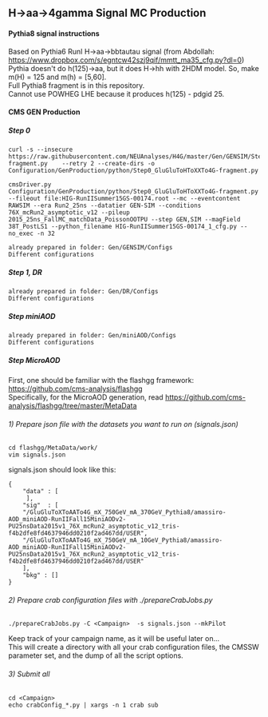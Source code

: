 ## H->aa->4gamma Signal MC Production

#### Pythia8 signal instructions
Based on Pythia6 RunI H->aa->bbtautau signal (from Abdollah: https://www.dropbox.com/s/egntcw42szj9qif/mmtt_ma35_cfg.py?dl=0)   
Pythia doesn't do h(125)->aa, but it does H->hh with 2HDM model. So, make m(H) = 125 and m(h) = [5,60].   
Full Pythia8 fragment is in this repository.   
Cannot use POWHEG LHE because it produces h(125) - pdgid 25.   

#### CMS GEN Production
##### Step 0

    curl -s --insecure https://raw.githubusercontent.com/NEUAnalyses/H4G/master/Gen/GENSIM/Step0_GluGluToHToXXTo4G-fragment.py    --retry 2 --create-dirs -o Configuration/GenProduction/python/Step0_GluGluToHToXXTo4G-fragment.py 
    
    cmsDriver.py Configuration/GenProduction/python/Step0_GluGluToHToXXTo4G-fragment.py --fileout file:HIG-RunIISummer15GS-00174.root --mc --eventcontent RAWSIM --era Run2_25ns --datatier GEN-SIM --conditions 76X_mcRun2_asymptotic_v12 --pileup 2015_25ns_FallMC_matchData_PoissonOOTPU --step GEN,SIM --magField 38T_PostLS1 --python_filename HIG-RunIISummer15GS-00174_1_cfg.py --no_exec -n 32   

    already prepared in folder: Gen/GENSIM/Configs
    Different configurations
    
##### Step 1, DR

    already prepared in folder: Gen/DR/Configs
    Different configurations

##### Step miniAOD    

    already prepared in folder: Gen/miniAOD/Configs
    Different configurations

##### Step MicroAOD

First, one should be familiar with the flashgg framework: https://github.com/cms-analysis/flashgg   
Specifically, for the MicroAOD generation, read https://github.com/cms-analysis/flashgg/tree/master/MetaData   
###### 1) Prepare json file with the datasets you want to run on (signals.json)   

```
cd flashgg/MetaData/work/
vim signals.json
```   

signals.json should look like this:   

```
{
    "data" : [
     ],
    "sig"  : [	
	"/GluGluToXToAATo4G_mX_750GeV_mA_370GeV_Pythia8/amassiro-AOD_miniAOD-RunIIFall15MiniAODv2-PU25nsData2015v1_76X_mcRun2_asymptotic_v12_tris-f4b2dfe8fd4637946dd0210f2ad467dd/USER",
	"/GluGluToXToAATo4G_mX_750GeV_mA_10GeV_Pythia8/amassiro-AOD_miniAOD-RunIIFall15MiniAODv2-PU25nsData2015v1_76X_mcRun2_asymptotic_v12_tris-f4b2dfe8fd4637946dd0210f2ad467dd/USER"
    ],
    "bkg" : []
}
```   
###### 2) Prepare crab configuration files with ./prepareCrabJobs.py   
```
./prepareCrabJobs.py -C <Campaign>  -s signals.json --mkPilot
```    

Keep track of your campaign name, as it will be useful later on...   
This will create a directory <Campaign> with all your crab configuration files, the CMSSW parameter set, and the dump of all the script options.   

###### 3) Submit all    
```
cd <Campaign>
echo crabConfig_*.py | xargs -n 1 crab sub
```

